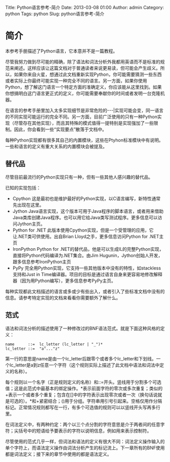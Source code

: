 Title: Python语言参考-简介
Date: 2013-03-08 01:00
Author: admin
Category: python
Tags: python
Slug: python语言参考-简介

简介
====

本参考手册描述了Python语言，它本意并不是一篇教程。

尽管我努力做到尽可能的精确，除了语法和词法分析外我都用英语而不是标准的规范来阐述。这样应该让这篇文档对于普通读者来说更易读，但可能会产生歧义。所以，如果你来自火星，想通过此文档重新实现Python，你可能需要猜测一些东西或者实际上你最终可能实现一种完全不同的语言。另一方面，如果你使用Python，想了解这门语言一个特定方面的准确定义，你应该能从这里找到。如果你想搞明白这门语言更正式的定义，你可能需要奉献你的时间或者发明一台克隆机器。

在语言的参考手册里加入太多实现细节是非常危险的---|实现可能会变，同一语言的不同实现可能运行的完全不同。另一方面，目前广泛使用的只有一种Python实现（尽管存在其他实现），而且其特殊的模式值得一提特别是实现强加了一些限制。因此，你会看到一些“实现要点”散落于文档中。

每种Python实现都有很多其自己的内置模块，这些在Ptyhon标准模块中有说明。一些和语言的定义有重大关系的内置模块会被提及。

替代品
------

尽管目前最流行的Python实现只有一种，但有一些其他人感兴趣的替代品。

已知的实现包括：

-   Cpython
    这是最初也是维护最好的Python实现，以C语言编写，新特性通常先出现在这里。
-   Jython
    Java语言实现，这个版本可用于Java程序的脚本语言，或者用来借助Java类库创建Java程序。也可以用它给Java类写测试程序。更多信息可以访问Jython主页。
-   Python for .NET
    此版本使用Cpython实现，但是一个受管理的应用，它让.NET类可供使用。出自Brian
    Lloyd之手，更多信息访问Python for .NET主页
-   IronPython Python for
    .NET的替代品，他是可以生成IL的完整Python实现，直接将Python代码编译为.NET集合。由Jim
    Hugunin，Jython创始人开发，跟多信息参考IronPython主页
-   PyPy
    完全用Python实现，它支持一些其他版本中没有的特性，如stackless支持和Just
    in
    Time编译器。项目的目标是通过语言自身来更容易地修改解释器（因为用Python编写），更多信息参考PyPy主页。

每种实现都此文档描述的语言或多或少有些出入，或者引入了些标准文档中没有的信息。请参考特定实现的文档来看看你需要额外了解什么。

范式
----

语法和词法分析的描述使用了一种修改过的BNF语法范式。就是下面这种风格的定义：

    name      ::=  lc_letter (lc_letter | "_")*
    lc_letter ::=  "a"..."z"

第一行的意思是name是由一个lc\_letter后跟零个或者多个lc\_letter和下划线。一个lc\_letter是a到z任意一个字符（这个规则实际上描述了此文档中语法和词法中定义的名称）。

每个规则以一个名字（正是规则定义的名称）和::=开头。竖线用于分割多个可选值；这是此范式中最基本的绑定操作。*表示前面字符的零次或多次重复；类似的+表示一个或者多个重复；包含在[]中的字符表示出现零次或者一次（换句话说就是可选的）。*和+紧密结合；()用于分组。字符串用引号引起来。空格仅用作分隔标记。正常情况规则都写在一行，有多个可选值的规则可以以竖线开头写再多行里。

在词法定义中，有两种约定：两个以三个点分割的字符意思是介于两者间的任意字符；尖括号中的短语给予要表示的字符以说明信息，例如用来表示控制符。

尽管使用的范式几乎一样，但词法和语法的定义有很大不同：词法定义操作输入的单个字符上，而语法定义操作由词法分析产生的标记流上。下一章所有的BNF使用都是词法定义；接下来的章节中使用的都是语法定义。
